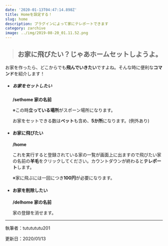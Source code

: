 ```yaml
---
date: '2020-01-13T04:47:14.898Z'
title: Homeを設定する！
slug: home
description: プラグインによって家にテレポートできます
category: zarchive
image: ../img/2019-08-20_01.11.52.png
---
```

> ## お家に飛びたい？じゃあホームセットしようよ。

お家を作ったら、どこからでも**飛んでいきたい**ですよね。そんな時に便利な**コマンド**を紹介します！

* ##### お家をセットしたい

  **/sethome 家の名前**

  ※この時**立っている場所**がスポーン場所になります。

  お家をセットできる数は**ベット**も含め、**5か所**になります。(例外あり)
* #### お家に飛びたい

  **/home**

  これを実行すると登録されている家の一覧が画面上に出ますので飛びたい家の名前の**羊毛**をクリックしてください。カウントダウンが終わると**テレポート**します。

  ※家に飛ぶには一回につき**100円**が必要になります。
* #### お家を削除したい

  **/delhome 家の名前**

  家の登録を消せます。

- - -

執筆者：tututututu201

更新日：2020/01/13
